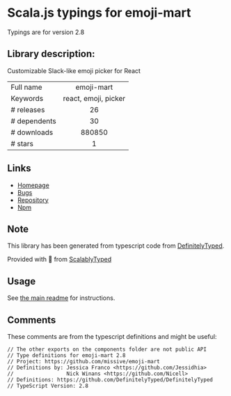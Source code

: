 
# Scala.js typings for emoji-mart

Typings are for version 2.8

## Library description:
Customizable Slack-like emoji picker for React

|                    |                 |
| ------------------ | :-------------: |
| Full name          | emoji-mart |
| Keywords           | react, emoji, picker |
| # releases         | 26 |
| # dependents       | 30 |
| # downloads        | 880850 |
| # stars            | 1 |

## Links
- [Homepage](https://github.com/missive/emoji-mart)
- [Bugs](https://github.com/missive/emoji-mart/issues)
- [Repository](https://github.com/missive/emoji-mart)
- [Npm](https://www.npmjs.com/package/emoji-mart)
    


## Note
This library has been generated from typescript code from [DefinitelyTyped](https://definitelytyped.org).

Provided with :purple_heart: from [ScalablyTyped](https://github.com/oyvindberg/ScalablyTyped)

## Usage
See [the main readme](../../readme.md) for instructions.

## Comments

These comments are from the typescript definitions and might be useful:
```
// The other exports on the components folder are not public API
// Type definitions for emoji-mart 2.8
// Project: https://github.com/missive/emoji-mart
// Definitions by: Jessica Franco <https://github.com/Jessidhia>
//                 Nick Winans <https://github.com/Nicell>
// Definitions: https://github.com/DefinitelyTyped/DefinitelyTyped
// TypeScript Version: 2.8

```

